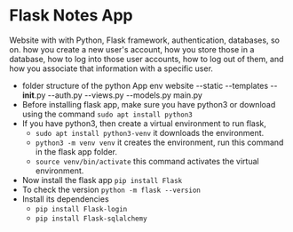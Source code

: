 # Flask Notes App

Website with with Python, Flask framework, authentication, databases, so on.
how you create a new user's account, how you store those in a database, how to log into those user accounts, how to log out of them, and how you associate that information with a specific user.

- folder structure of the python App
  env
  website
  --static
  --templates
  --**init**.py
  --auth.py
  --views.py
  --models.py
  main.py
- Before installing flask app, make sure you have python3 or download using the command
  `sudo apt install python3`
- If you have python3, then create a virtual environment to run flask,
  - `sudo apt install python3-venv` it downloads the environment.
  - `python3 -m venv venv` it creates the environment, run this command in the flask app folder.
  - `source venv/bin/activate` this command activates the virtual environment.
- Now install the flask app `pip install Flask`
- To check the version `python -m flask --version`
- Install its dependencies
  - `pip install Flask-login`
  - `pip install Flask-sqlalchemy`
